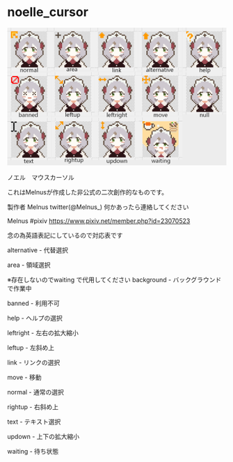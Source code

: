 # noelle_cursor


![noellecursor](https://github.com/Melnus/noelle_cursor/blob/main/noelle_cursor/noellecursor.png)


ノエル　マウスカーソル

これはMelnusが作成した非公式の二次創作的なものです。


製作者
Melnus
twitter(@Melnus_)
何かあったら連絡してください

Melnus #pixiv https://www.pixiv.net/member.php?id=23070523

念の為英語表記にしているので対応表です

alternative	-	代替選択

area		-	領域選択


※存在しないのでwaiting で代用してください
background	-	バックグラウンドで作業中

banned		-	利用不可

help		-	ヘルプの選択

leftright	-	左右の拡大縮小

leftup		-	左斜め上

link		-	リンクの選択

move		-	移動

normal		-	通常の選択

rightup		-	右斜め上

text		-	テキスト選択

updown		-	上下の拡大縮小

waiting		-	待ち状態
